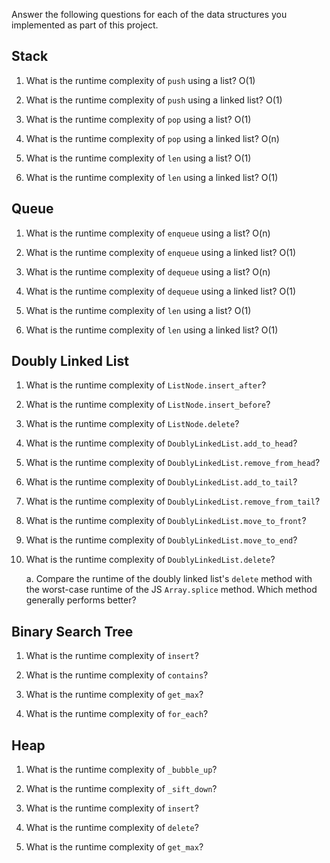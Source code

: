 Answer the following questions for each of the data structures you implemented as part of this project.

## Stack

1. What is the runtime complexity of `push` using a list? O(1)

2. What is the runtime complexity of `push` using a linked list? O(1)

3. What is the runtime complexity of `pop` using a list? O(1)

4. What is the runtime complexity of `pop` using a linked list? O(n)

5. What is the runtime complexity of `len` using a list? O(1)

6. What is the runtime complexity of `len` using a linked list? O(1)

## Queue

1. What is the runtime complexity of `enqueue` using a list? O(n)

2. What is the runtime complexity of `enqueue` using a linked list? O(1)

3. What is the runtime complexity of `dequeue` using a list? O(n)

4. What is the runtime complexity of `dequeue` using a linked list? O(1)

5. What is the runtime complexity of `len` using a list? O(1)

6. What is the runtime complexity of `len` using a linked list? O(1)

## Doubly Linked List

1. What is the runtime complexity of `ListNode.insert_after`?

2. What is the runtime complexity of `ListNode.insert_before`?

3. What is the runtime complexity of `ListNode.delete`?

4. What is the runtime complexity of `DoublyLinkedList.add_to_head`?

5. What is the runtime complexity of `DoublyLinkedList.remove_from_head`?

6. What is the runtime complexity of `DoublyLinkedList.add_to_tail`?

7. What is the runtime complexity of `DoublyLinkedList.remove_from_tail`?

8. What is the runtime complexity of `DoublyLinkedList.move_to_front`?

9. What is the runtime complexity of `DoublyLinkedList.move_to_end`?

10. What is the runtime complexity of `DoublyLinkedList.delete`?

    a. Compare the runtime of the doubly linked list's `delete` method with the worst-case runtime of the JS `Array.splice` method. Which method generally performs better?

## Binary Search Tree

1. What is the runtime complexity of `insert`?

2. What is the runtime complexity of `contains`?

3. What is the runtime complexity of `get_max`?

4. What is the runtime complexity of `for_each`?

## Heap

1. What is the runtime complexity of `_bubble_up`?

2. What is the runtime complexity of `_sift_down`?

3. What is the runtime complexity of `insert`?

4. What is the runtime complexity of `delete`?

5. What is the runtime complexity of `get_max`?
